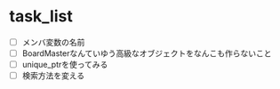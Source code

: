 # task_list

*[ ] メンバ変数の名前
*[ ] BoardMasterなんていゆう高級なオブジェクトをなんこも作らないこと
*[ ] unique_ptrを使ってみる
*[ ] 検索方法を変える